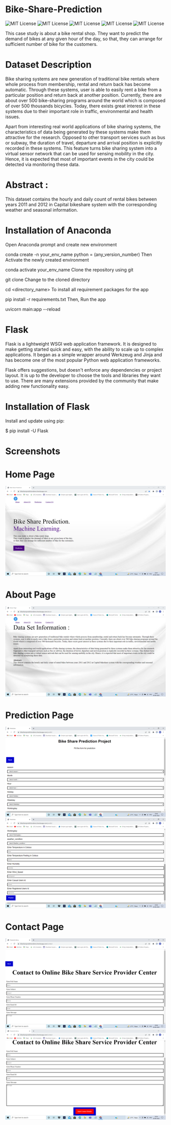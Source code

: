 # Bike-Share-Prediction
![MIT License](https://camo.githubusercontent.com/ab6ee165c439749b5ea61de57583ac8765491f0ed9a8867cb121afc508d36fb5/68747470733a2f2f696d672e736869656c64732e696f2f62616467652f4d616465253230776974682d507974686f6e2d3030373844342e737667)
![MIT License](https://camo.githubusercontent.com/15c7478468dd755b66b3ca60b4cc933a5e5b61087718ef8d0b4c40e0c2007e79/68747470733a2f2f696d672e736869656c64732e696f2f62616467652f48544d4c352d4533344632363f6c6f676f3d68746d6c35266c6f676f436f6c6f723d7768697465)
![MIT License](https://camo.githubusercontent.com/383079b264e57fbc0d82d76ea271fd22af5b2eb57f7cf20f952f16bf4a291e64/68747470733a2f2f696d672e736869656c64732e696f2f62616467652f4e756d70792d3737374242343f6c6f676f3d6e756d7079266c6f676f436f6c6f723d7768697465)
![MIT License](https://camo.githubusercontent.com/c8bd100bfa0d47f649962640838dd6094b471988727ea5f9dd5877b2a9bcde6e/68747470733a2f2f696d672e736869656c64732e696f2f62616467652f50616e6461732d3243324437323f6c6f676f3d70616e646173266c6f676f436f6c6f723d7768697465)
![MIT License](https://camo.githubusercontent.com/fb7608f5707fe8b323a72d0ed40312d442313d984e691283a084d3967d1403e2/68747470733a2f2f696d672e736869656c64732e696f2f62616467652f7363696b69745f6c6561726e2d3030373844343f6c6f676f3d7363696b69742d6c6561726e266c6f676f436f6c6f723d7768697465)


This case study is about a bike rental shop. They want to predict the demand of bikes at any given hour of the day, so that, they can arrange for sufficient number of bike for the customers.

# Dataset Description
Bike sharing systems are new generation of traditional bike rentals where whole process from membership, rental and return back has become automatic. Through these systems, user is able to easily rent a bike from a particular position and return back at another position. Currently, there are about over 500 bike-sharing programs around the world which is composed of over 500 thousands bicycles. Today, there exists great interest in these systems due to their important role in traffic, environmental and health issues.

Apart from interesting real world applications of bike sharing systems, the characteristics of data being generated by these systems make them attractive for the research. Opposed to other transport services such as bus or subway, the duration of travel, departure and arrival position is explicitly recorded in these systems. This feature turns bike sharing system into a virtual sensor network that can be used for sensing mobility in the city. Hence, it is expected that most of important events in the city could be detected via monitoring these data.

# Abstract :

This dataset contains the hourly and daily count of rental bikes between years 2011 and 2012 in Capital bikeshare system with the corresponding weather and seasonal information.

# Installation of Anaconda

Open Anaconda prompt and create new environment

conda create -n your_env_name python = (any_version_number)
Then Activate the newly created environment

conda activate your_env_name
Clone the repository using git

git clone 
Change to the cloned directory

cd <directory_name>
To install all requirement packages for the app

pip install -r requirements.txt
Then, Run the app

uvicorn main:app --reload

# Flask

Flask is a lightweight WSGI web application framework. It is designed to make getting started quick and easy, with the ability to scale up to complex applications. It began as a simple wrapper around Werkzeug and Jinja and has become one of the most popular Python web application frameworks.

Flask offers suggestions, but doesn't enforce any dependencies or project layout. It is up to the developer to choose the tools and libraries they want to use. There are many extensions provided by the community that make adding new functionality easy.

# Installation of Flask

Install and update using pip:

$ pip install -U Flask


# Screenshots

# Home Page
<img src ="https://raw.githubusercontent.com/Dhavaltharkar/bike-share-prediction/main/markdown/home.png">

# About Page
<img src ="https://raw.githubusercontent.com/Dhavaltharkar/bike-share-prediction/main/markdown/about.png">

# Prediction Page
<img src ="https://raw.githubusercontent.com/Dhavaltharkar/bike-share-prediction/main/markdown/prediction1.png">
<img src ="https://raw.githubusercontent.com/Dhavaltharkar/bike-share-prediction/main/markdown/prediction2.png">

# Contact Page
<img src ="https://raw.githubusercontent.com/Dhavaltharkar/bike-share-prediction/main/markdown/contact.png">
<img src ="https://raw.githubusercontent.com/Dhavaltharkar/bike-share-prediction/main/markdown/contact2.png">
